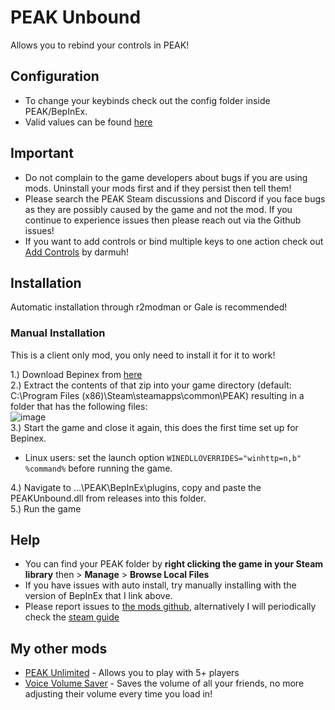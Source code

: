 # PEAK Unbound

Allows you to rebind your controls in PEAK!

## Configuration
- To change your keybinds check out the config folder inside PEAK/BepInEx.
- Valid values can be found [here](https://github.com/glarmer/PEAK-Unbound/blob/main/KeyBindValues.txt)

## Important
- Do not complain to the game developers about bugs if you are using mods. Uninstall your mods first and if they persist then tell them!
- Please search the PEAK Steam discussions and Discord if you face bugs as they are possibly caused by the game and not the mod. If you continue to experience issues then please reach out via the Github issues!
- If you want to add controls or bind multiple keys to one action check out [Add Controls](https://thunderstore.io/c/peak/p/darmuh/AddControls/) by darmuh!

## Installation

Automatic installation through r2modman or Gale is recommended!

### Manual Installation
This is a client only mod, you only need to install it for it to work!

1.) Download Bepinex from [here](https://github.com/BepInEx/BepInEx/releases/download/v5.4.23.3/BepInEx_win_x64_5.4.23.3.zip) <br>
2.) Extract the contents of that zip into your game directory (default: C:\Program Files (x86)\Steam\steamapps\common\PEAK) resulting in a folder that has the following files: <br>
![image](https://github.com/user-attachments/assets/403d9a1d-16a4-409c-a046-bc56141ac0ca) <br>
3.) Start the game and close it again, this does the first time set up for Bepinex. <br>
- Linux users: set the launch option `WINEDLLOVERRIDES="winhttp=n,b" %command%` before running the game.
  
4.) Navigate to ...\PEAK\BepInEx\plugins, copy and paste the PEAKUnbound.dll from releases into this folder. <br>
5.) Run the game <br>

## Help
- You can find your PEAK folder by **right clicking the game in your Steam library** then > **Manage** > **Browse Local Files**
- If you have issues with auto install, try manually installing with the version of BepInEx that I link above.
- Please report issues to [the mods github](https://github.com/glarmer/PEAK-Unlimited/), alternatively I will periodically check the [steam guide](https://steamcommunity.com/sharedfiles/filedetails/?id=3501916945&tscn=1750268995)

## My other mods

- [PEAK Unlimited](https://thunderstore.io/c/peak/p/glarmer/PEAK_Unlimited/) - Allows you to play with 5+ players
- [Voice Volume Saver](https://thunderstore.io/c/peak/p/glarmer/PEAK_Voice_Volume_Saver/) - Saves the volume of all your friends, no more adjusting their volume every time you load in!


